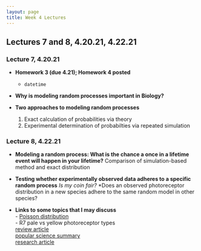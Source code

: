 ```yaml
---
layout: page
title: Week 4 Lectures
---
```


## Lectures 7 and 8, 4.20.21, 4.22.21

### Lecture 7, 4.20.21 

- **Homework 3 (due 4.21); Homework 4 posted**
    - `datetime` 

- **Why is modeling random processes important in Biology?**
    

- **Two approaches to modeling random processes**
    1. Exact calculation of probabilities via theory
    2. Experimental determination of probabilties via repeated simulation




### Lecture 8, 4.22.21

- **Modeling a random process: What is the chance a once in a lifetime event will happen in your lifetime?**
    Comparison of simulation-based method and exact distribution
    
- **Testing whether experimentally observed data adheres to a specific random process**
    *Is my coin fair?*
    *Does an observed photoreceptor distribution in a new species adhere to the same random model in other species?
    
 - **Links to some topics that I may discuss** <br>
        -  [Poisson distribution](https://en.wikipedia.org/wiki/Poisson_distribution)<br>
        - R7 pale vs yellow photoreceptor types<br>
            [review article](https://www.sciencedirect.com/science/article/pii/S0960982205013151)<br>
            [popular science summary](https://www.sciencedaily.com/releases/2006/03/060312205905.htm)<br>
            [research article](https://www.nature.com/articles/nature04615)
        

 
 
    


